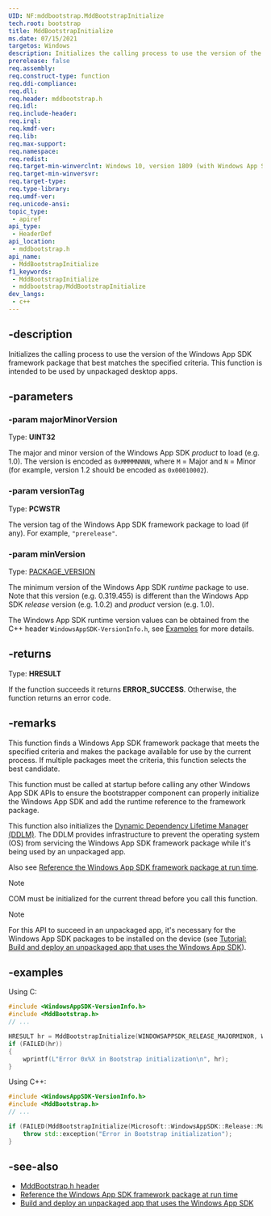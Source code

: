 ```yaml
---
UID: NF:mddbootstrap.MddBootstrapInitialize
tech.root: bootstrap
title: MddBootstrapInitialize
ms.date: 07/15/2021 
targetos: Windows
description: Initializes the calling process to use the version of the Windows App SDK framework package that best matches the specified criteria. This function is intended to be used by unpackaged desktop apps.
prerelease: false
req.assembly: 
req.construct-type: function
req.ddi-compliance: 
req.dll: 
req.header: mddbootstrap.h
req.idl: 
req.include-header: 
req.irql: 
req.kmdf-ver: 
req.lib: 
req.max-support: 
req.namespace: 
req.redist: 
req.target-min-winverclnt: Windows 10, version 1809 (with Windows App SDK 1.0 Preview 1 or later)
req.target-min-winversvr: 
req.target-type: 
req.type-library: 
req.umdf-ver: 
req.unicode-ansi: 
topic_type:
 - apiref
api_type:
 - HeaderDef
api_location:
 - mddbootstrap.h
api_name:
 - MddBootstrapInitialize
f1_keywords:
 - MddBootstrapInitialize
 - mddbootstrap/MddBootstrapInitialize
dev_langs:
 - c++
---
```


## -description

Initializes the calling process to use the version of the Windows App SDK framework package that best matches the specified criteria. This function is intended to be used by unpackaged desktop apps.

## -parameters

### -param majorMinorVersion

Type: **UINT32**

The major and minor version of the Windows App SDK _product_ to load (e.g. 1.0).
The version is encoded as `0xMMMMNNNN`, where `M` = Major and `N` = Minor (for example, version 1.2 should be encoded as `0x00010002`).

### -param versionTag

Type: **PCWSTR**

The version tag of the Windows App SDK framework package to load (if any). For example, `"prerelease"`.

### -param minVersion

Type: [PACKAGE_VERSION](/windows/win32/api/appmodel/ns-appmodel-package_version)

The minimum version of the Windows App SDK _runtime_ package to use.
Note that this version (e.g. 0.319.455) is different than the Windows App SDK _release_ version (e.g. 1.0.2) and _product_ version (e.g. 1.0).

The Windows App SDK runtime version values can be obtained from the C++ header `WindowsAppSDK-VersionInfo.h`, see [Examples](#examples) for more details.

## -returns

Type: **HRESULT**

If the function succeeds it returns **ERROR_SUCCESS**. Otherwise, the function returns an error code.

## -remarks

This function finds a Windows App SDK framework package that meets the specified criteria and makes the package available for use by the current process. If multiple packages meet the criteria, this function selects the best candidate.

This function must be called at startup before calling any other Windows App SDK APIs to ensure the bootstrapper component can properly initialize the Windows App SDK and add the runtime reference to the framework package.

This function also initializes the [Dynamic Dependency Lifetime Manager (DDLM)](/windows/apps/windows-app-sdk/deployment-architecture#dynamic-dependency-lifetime-manager-ddlm). The DDLM provides infrastructure to prevent the operating system (OS) from servicing the Windows App SDK framework package while it's being used by an unpackaged app.

Also see [Reference the Windows App SDK framework package at run time](/windows/apps/windows-app-sdk/reference-framework-package-run-time).

> [!NOTE]
> COM must be initialized for the current thread before you call this function.

> [!NOTE]
> For this API to succeed in an unpackaged app, it's necessary for the Windows App SDK packages to be installed on the device (see [Tutorial: Build and deploy an unpackaged app that uses the Windows App SDK](/windows/apps/windows-app-sdk/tutorial-unpackaged-deployment)).

## -examples

Using C:
```c
#include <WindowsAppSDK-VersionInfo.h>
#include <MddBootstrap.h>
// ...

HRESULT hr = MddBootstrapInitialize(WINDOWSAPPSDK_RELEASE_MAJORMINOR, WINDOWSAPPSDK_RELEASE_VERSION_TAG_W, WINDOWSAPPSDK_RUNTIME_VERSION_UINT64);
if (FAILED(hr))
{
    wprintf(L"Error 0x%X in Bootstrap initialization\n", hr);
}
```

Using C++:
```cpp
#include <WindowsAppSDK-VersionInfo.h>
#include <MddBootstrap.h>
// ...

if (FAILED(MddBootstrapInitialize(Microsoft::WindowsAppSDK::Release::MajorMinor, Microsoft::WindowsAppSDK::Release::VersionTag, Microsoft::WindowsAppSDK::Runtime::UInt64))) {
    throw std::exception("Error in Bootstrap initialization");
}
```

## -see-also

* [MddBootstrap.h header](/windows/windows-app-sdk/api/win32/mddbootstrap/)
* [Reference the Windows App SDK framework package at run time](/windows/apps/windows-app-sdk/reference-framework-package-run-time)
* [Build and deploy an unpackaged app that uses the Windows App SDK](/windows/apps/windows-app-sdk/tutorial-unpackaged-deployment)
